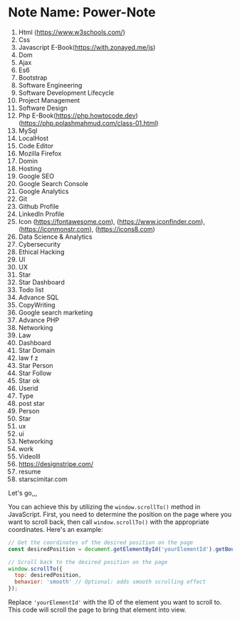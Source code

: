 # Note Name: Power-Note
1. Html (https://www.w3schools.com/)
2. Css 
3. Javascript E-Book(https://with.zonayed.me/js)
4. Dom
5. Ajax
6. Es6
7. Bootstrap
8. Software Engineering
9. Software Development Lifecycle
10. Project Management
11. Software Design
12. Php E-Book(https://php.howtocode.dev) (https://php.polashmahmud.com/class-01.html)
13. MySql
14. LocalHost
15. Code Editor
16. Mozilla Firefox
17. Domin
18. Hosting
19. Google SEO                                                                                                                
20. Google Search Console
21. Google Analytics
22. Git
23. Github Profile
24. LinkedIn Profile
25. Icon (https://fontawesome.com), (https://www.iconfinder.com), (https://iconmonstr.com), (https://icons8.com)
26. Data Science & Analytics
27. Cybersecurity
28. Ethical Hacking
29. UI 
30. UX
31. Star 
32. Star Dashboard 
33. Todo list
34. Advance SQL 
35. CopyWriting
36. Google search marketing 
37. Advance PHP 
38. Networking
39. Law
40. Dashboard
41. Star Domain
42. law f z
43. Star Person
44. Star Follow
45. Star ok
46. Userid
47. Type
48. post star
49.  Person
50.  Star
51.  ux 
52.  ui
53.  Networking
54.  work
55. Videolll
56. https://designstripe.com/
57. resume
58. starscimitar.com
    

Let's go,,,

You can achieve this by utilizing the `window.scrollTo()` method in JavaScript. First, you need to determine the position on the page where you want to scroll back, then call `window.scrollTo()` with the appropriate coordinates. Here's an example:

```javascript
// Get the coordinates of the desired position on the page
const desiredPosition = document.getElementById('yourElementId').getBoundingClientRect().top;

// Scroll back to the desired position on the page
window.scrollTo({
  top: desiredPosition,
  behavior: 'smooth' // Optional: adds smooth scrolling effect
});
```

Replace `'yourElementId'` with the ID of the element you want to scroll to. This code will scroll the page to bring that element into view.

